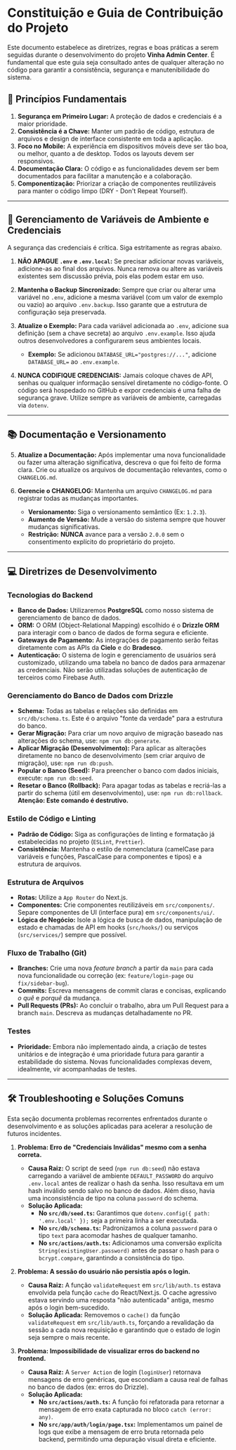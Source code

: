 # Constituição e Guia de Contribuição do Projeto

Este documento estabelece as diretrizes, regras e boas práticas a serem seguidas durante o desenvolvimento do projeto **Vinha Admin Center**. É fundamental que este guia seja consultado antes de qualquer alteração no código para garantir a consistência, segurança e manutenibilidade do sistema.

## 📜 Princípios Fundamentais

1.  **Segurança em Primeiro Lugar:** A proteção de dados e credenciais é a maior prioridade.
2.  **Consistência é a Chave:** Manter um padrão de código, estrutura de arquivos e design de interface consistente em toda a aplicação.
3.  **Foco no Mobile:** A experiência em dispositivos móveis deve ser tão boa, ou melhor, quanto a de desktop. Todos os layouts devem ser responsivos.
4.  **Documentação Clara:** O código e as funcionalidades devem ser bem documentados para facilitar a manutenção e a colaboração.
5.  **Componentização:** Priorizar a criação de componentes reutilizáveis para manter o código limpo (DRY - Don't Repeat Yourself).

---

## 🔑 Gerenciamento de Variáveis de Ambiente e Credenciais

A segurança das credenciais é crítica. Siga estritamente as regras abaixo.

1.  **NÃO APAGUE `.env` e `.env.local`:** Se precisar adicionar novas variáveis, adicione-as ao final dos arquivos. Nunca remova ou altere as variáveis existentes sem discussão prévia, pois elas podem estar em uso.

2.  **Mantenha o Backup Sincronizado:** Sempre que criar ou alterar uma variável no `.env`, adicione a mesma variável (com um valor de exemplo ou vazio) ao arquivo `.env.backup`. Isso garante que a estrutura de configuração seja preservada.

3.  **Atualize o Exemplo:** Para cada variável adicionada ao `.env`, adicione sua definição (sem a chave secreta) ao arquivo `.env.example`. Isso ajuda outros desenvolvedores a configurarem seus ambientes locais.
    *   **Exemplo:** Se adicionou `DATABASE_URL="postgres://..."`, adicione `DATABASE_URL=` ao `.env.example`.

4.  **NUNCA CODIFIQUE CREDENCIAIS:** Jamais coloque chaves de API, senhas ou qualquer informação sensível diretamente no código-fonte. O código será hospedado no GitHub e expor credenciais é uma falha de segurança grave. Utilize sempre as variáveis de ambiente, carregadas via `dotenv`.

---

## 📚 Documentação e Versionamento

5.  **Atualize a Documentação:** Após implementar uma nova funcionalidade ou fazer uma alteração significativa, descreva o que foi feito de forma clara. Crie ou atualize os arquivos de documentação relevantes, como o `CHANGELOG.md`.

6.  **Gerencie o CHANGELOG:** Mantenha um arquivo `CHANGELOG.md` para registrar todas as mudanças importantes.
    *   **Versionamento:** Siga o versionamento semântico (Ex: `1.2.3`).
    *   **Aumento de Versão:** Mude a versão do sistema sempre que houver mudanças significativas.
    *   **Restrição:** **NUNCA** avance para a versão `2.0.0` sem o consentimento explícito do proprietário do projeto.

---

## 💻 Diretrizes de Desenvolvimento

### Tecnologias do Backend

*   **Banco de Dados:** Utilizaremos **PostgreSQL** como nosso sistema de gerenciamento de banco de dados.
*   **ORM:** O ORM (Object-Relational Mapping) escolhido é o **Drizzle ORM** para interagir com o banco de dados de forma segura e eficiente.
*   **Gateways de Pagamento:** As integrações de pagamento serão feitas diretamente com as APIs da **Cielo** e do **Bradesco**.
*   **Autenticação:** O sistema de login e gerenciamento de usuários será customizado, utilizando uma tabela no banco de dados para armazenar as credenciais. Não serão utilizadas soluções de autenticação de terceiros como Firebase Auth.

### Gerenciamento do Banco de Dados com Drizzle

*   **Schema:** Todas as tabelas e relações são definidas em `src/db/schema.ts`. Este é o arquivo "fonte da verdade" para a estrutura do banco.
*   **Gerar Migração:** Para criar um novo arquivo de migração baseado nas alterações do schema, use: `npm run db:generate`.
*   **Aplicar Migração (Desenvolvimento):** Para aplicar as alterações diretamente no banco de desenvolvimento (sem criar arquivo de migração), use: `npm run db:push`.
*   **Popular o Banco (Seed):** Para preencher o banco com dados iniciais, execute: `npm run db:seed`.
*   **Resetar o Banco (Rollback):** Para apagar todas as tabelas e recriá-las a partir do schema (útil em desenvolvimento), use: `npm run db:rollback`. **Atenção: Este comando é destrutivo.**

### Estilo de Código e Linting

*   **Padrão de Código:** Siga as configurações de linting e formatação já estabelecidas no projeto (`ESLint`, `Prettier`).
*   **Consistência:** Mantenha o estilo de nomenclatura (camelCase para variáveis e funções, PascalCase para componentes e tipos) e a estrutura de arquivos.

### Estrutura de Arquivos

*   **Rotas:** Utilize a `App Router` do Next.js.
*   **Componentes:** Crie componentes reutilizáveis em `src/components/`. Separe componentes de UI (interface pura) em `src/components/ui/`.
*   **Lógica de Negócio:** Isole a lógica de busca de dados, manipulação de estado e chamadas de API em hooks (`src/hooks/`) ou serviços (`src/services/`) sempre que possível.

### Fluxo de Trabalho (Git)

*   **Branches:** Crie uma nova *feature branch* a partir da `main` para cada nova funcionalidade ou correção (ex: `feature/login-page` ou `fix/sidebar-bug`).
*   **Commits:** Escreva mensagens de commit claras e concisas, explicando *o quê* e *porquê* da mudança.
*   **Pull Requests (PRs):** Ao concluir o trabalho, abra um Pull Request para a branch `main`. Descreva as mudanças detalhadamente no PR.

### Testes

*   **Prioridade:** Embora não implementado ainda, a criação de testes unitários e de integração é uma prioridade futura para garantir a estabilidade do sistema. Novas funcionalidades complexas devem, idealmente, vir acompanhadas de testes.

---

## 🛠️ Troubleshooting e Soluções Comuns

Esta seção documenta problemas recorrentes enfrentados durante o desenvolvimento e as soluções aplicadas para acelerar a resolução de futuros incidentes.

1.  **Problema: Erro de "Credenciais Inválidas" mesmo com a senha correta.**
    *   **Causa Raiz:** O script de seed (`npm run db:seed`) não estava carregando a variável de ambiente `DEFAULT_PASSWORD` do arquivo `.env.local` antes de realizar o hash da senha. Isso resultava em um hash inválido sendo salvo no banco de dados. Além disso, havia uma inconsistência de tipo na coluna `password` do schema.
    *   **Solução Aplicada:**
        *   **No `src/db/seed.ts`:** Garantimos que `dotenv.config({ path: '.env.local' });` seja a primeira linha a ser executada.
        *   **No `src/db/schema.ts`:** Padronizamos a coluna `password` para o tipo `text` para acomodar hashes de qualquer tamanho.
        *   **No `src/actions/auth.ts`:** Adicionamos uma conversão explícita `String(existingUser.password)` antes de passar o hash para o `bcrypt.compare`, garantindo a consistência do tipo.

2.  **Problema: A sessão do usuário não persistia após o login.**
    *   **Causa Raiz:** A função `validateRequest` em `src/lib/auth.ts` estava envolvida pela função `cache` do React/Next.js. O cache agressivo estava servindo uma resposta "não autenticada" antiga, mesmo após o login bem-sucedido.
    *   **Solução Aplicada:** Removemos o `cache()` da função `validateRequest` em `src/lib/auth.ts`, forçando a revalidação da sessão a cada nova requisição e garantindo que o estado de login seja sempre o mais recente.

3.  **Problema: Impossibilidade de visualizar erros do backend no frontend.**
    *   **Causa Raiz:** A `Server Action` de login (`loginUser`) retornava mensagens de erro genéricas, que escondiam a causa real de falhas no banco de dados (ex: erros do Drizzle).
    *   **Solução Aplicada:**
        *   **No `src/actions/auth.ts`:** A função foi refatorada para retornar a mensagem de erro exata capturada no bloco `catch (error: any)`.
        *   **No `src/app/auth/login/page.tsx`:** Implementamos um painel de logs que exibe a mensagem de erro bruta retornada pelo backend, permitindo uma depuração visual direta e eficiente.
